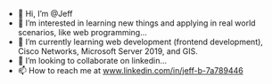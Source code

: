 - 👋 Hi, I’m @Jeff 
- 👀 I’m interested in learning new things and applying in real world scenarios, like web programming...
- 🌱 I’m currently learning web development (frontend development), Cisco Networks, Microsoft Server 2019, and GIS.
- 💞️ I’m looking to collaborate on linkedin...
- 📫 How to reach me at www.linkedin.com/in/jeff-b-7a789446

<!---
jbreedlove5/jbreedlove5 is a ✨ special ✨ repository because its `README.md` (this file) appears on your GitHub profile.
You can click the Preview link to take a look at your changes.
--->
